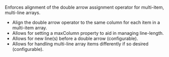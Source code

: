 Enforces alignment of the double arrow assignment operator for multi-item, multi-line arrays.
- Align the double arrow operator to the same column for each item in a multi-item array. 
- Allows for setting a maxColumn property to aid in managing line-length. 
- Allows for new line(s) before a double arrow (configurable). 
- Allows for handling multi-line array items differently if so desired (configurable).